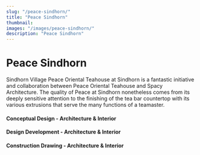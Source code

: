 ```yaml
---
slug: "/peace-sindhorn/"
title: "Peace Sindhorn"
thumbnail:
images: "/images/peace-sindhorn/"
description: "Peace Sindhorn"
---
```


# Peace Sindhorn

Sindhorn Village
Peace Oriental Teahouse at Sindhorn is a fantastic initiative and collaboration between Peace Oriental Teahouse and Spacy Architecture. The quality of Peace at Sindhorn nonetheless comes from its deeply sensitive attention to the finishing of the tea bar countertop with its various extrusions that serve the many functions of a teamaster.

#### Conceptual Design - Architecture & Interior

#### Design Development - Architecture & Interior

#### Construction Drawing - Architecture & Interior
